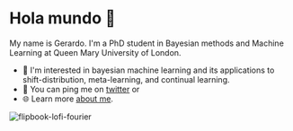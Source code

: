 # Hola mundo 👋

My name is Gerardo. I'm a PhD student in Bayesian methods and Machine Learning at Queen Mary University of London.

- 🤖 I'm interested in bayesian machine learning and its applications to shift-distribution, meta-learning, and continual learning.
- 📧 You can ping me on [twitter](https://twitter.com/grrddm) or
- 🌐 Learn more [about me](https://grrddm.notion.site/Gerardo-Dur-n-Mart-n-131c7daa91a546ffae6bdcf991e8cc9e).

<!-- <img width=600 src="https://user-images.githubusercontent.com/4108759/159231061-377f69f9-dbee-40c4-84c9-74fe5cf8ef5f.gif"/> -->

![flipbook-lofi-fourier](https://user-images.githubusercontent.com/4108759/230786889-9fabdada-20d4-49fc-b9ee-c67d4db90d4b.png)



<!--
**gerdm/gerdm** is a ✨ _special_ ✨ repository because its `README.md` (this file) appears on your GitHub profile.

Here are some ideas to get you started:

- 🔭 I’m currently working on ...
- 👯 I’m looking to collaborate on ...
- 🤔 I’m looking for help with ...
- 💬 Ask me about ...
- 📫 How to reach me: ...
- 😄 Pronouns: ...
- ⚡ Fun fact: ...
-->


